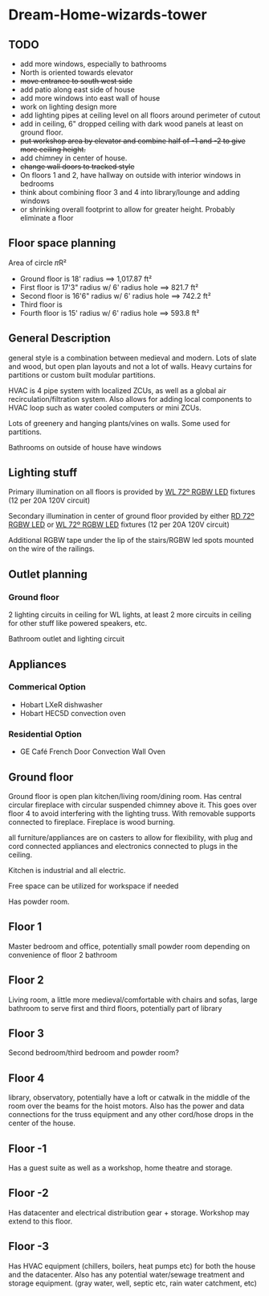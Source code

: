 # Dream-Home-wizards-tower

## TODO

-   add more windows, especially to bathrooms
-   North is oriented towards elevator
-   ~~move entrance to south west side~~
-   add patio along east side of house
-   add more windows into east wall of house
-   work on lighting design more
-   add lighting pipes at ceiling level on all floors around perimeter of cutout
-   add in ceiling, 6" dropped ceiling with dark wood panels at least on ground floor.
-   ~~put workshop area by elevator and combine half of -1 and -2 to give more ceiling height.~~
-   add chimney in center of house.
-   ~~change wall doors to tracked style~~
-   On floors 1 and 2, have hallway on outside with interior windows in bedrooms
-   think about combining floor 3 and 4 into library/lounge and adding windows
-   or shrinking overall footprint to allow for greater height. Probably eliminate a floor

## Floor space planning

Area of circle 𝜋R²

-   Ground floor is 18' radius ==> 1,017.87 ft²
-   First floor is 17'3" radius w/ 6' radius hole ==> 821.7 ft²
-   Second floor is 16'6" radius w/ 6' radius hole ==> 742.2 ft²
-   Third floor is
-   Fourth floor is 15' radius w/ 6' radius hole ==> 593.8 ft²

## General Description

general style is a combination between medieval and modern. Lots of slate and
wood, but open plan layouts and not a lot of walls. Heavy curtains for
partitions or custom built modular partitions.

HVAC is 4 pipe system with localized ZCUs, as well as a global air
recirculation/filtration system. Also allows for adding local components to HVAC
loop such as water cooled computers or mini ZCUs.

Lots of greenery and hanging plants/vines on walls. Some used for partitions.

Bathrooms on outside of house have windows

## Lighting stuff

Primary illumination on all floors is provided by
[WL 72º RGBW LED](https://www.thelightsource.com/products/wl-series-led-fixture-109)
fixtures (12 per 20A 120V circuit)

Secondary illumination in center of ground floor provided by either
[RD 72º RGBW LED](https://www.thelightsource.com/products/rd-series-led-fixtures-137) or
[WL 72º RGBW LED](https://www.thelightsource.com/products/wl-series-led-fixture-109)
fixtures (12 per 20A 120V circuit)

Additional RGBW tape under the lip of the stairs/RGBW led spots mounted on the
wire of the railings.

## Outlet planning

### Ground floor

2 lighting circuits in ceiling for WL lights, at least 2 more circuits in
ceiling for other stuff like powered speakers, etc.

Bathroom outlet and lighting circuit

## Appliances

### Commerical Option
-   Hobart LXeR dishwasher
-   Hobart HEC5D convection oven

### Residential Option

-   GE Café French Door Convection Wall Oven

## Ground floor

Ground floor is open plan kitchen/living room/dining room. Has central circular
fireplace with circular suspended chimney above it. This goes over floor 4 to
avoid interfering with the lighting truss. With removable supports connected to
fireplace. Fireplace is wood burning.

all furniture/appliances are on casters to allow for flexibility, with plug and
cord connected appliances and electronics connected to plugs in the ceiling.

Kitchen is industrial and all electric.

Free space can be utilized for workspace if needed

Has powder room.

## Floor 1

Master bedroom and office, potentially small powder room depending on
convenience of floor 2 bathroom

## Floor 2

Living room, a little more medieval/comfortable with chairs and sofas, large
bathroom to serve first and third floors, potentially part of library

## Floor 3

Second bedroom/third bedroom and powder room?

## Floor 4

library, observatory, potentially have a loft or catwalk in the middle of the
room over the beams for the hoist motors. Also has the power and data
connections for the truss equipment and any other cord/hose drops in the center
of the house.

## Floor -1

Has a guest suite as well as a workshop, home theatre and storage.

## Floor -2

Has datacenter and electrical distribution gear + storage. Workshop may extend
to this floor.

## Floor -3

Has HVAC equipment (chillers, boilers, heat pumps etc) for both the house and
the datacenter. Also has any potential water/sewage treatment and storage
equipment. (gray water, well, septic etc, rain water catchment, etc)
